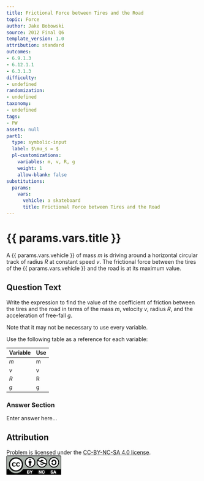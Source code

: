 ```yaml
---
title: Frictional Force between Tires and the Road
topic: Force
author: Jake Bobowski
source: 2012 Final Q6
template_version: 1.0
attribution: standard
outcomes:
- 6.9.1.3
- 6.12.1.1
- 6.3.1.3
difficulty:
- undefined
randomization:
- undefined
taxonomy:
- undefined
tags:
- PW
assets: null
part1:
  type: symbolic-input
  label: $\mu_s = $
  pl-customizations:
    variables: m, v, R, g
    weight: 1
    allow-blank: false
substitutions:
  params:
    vars:
      vehicle: a skateboard
      title: Frictional Force between Tires and the Road
---
```

# {{ params.vars.title }}
A {{ params.vars.vehicle }} of mass $m$ is driving around a horizontal circular track of radius $R$ at constant speed $v$.
The frictional force between the tires of the {{ params.vars.vehicle }} and the road is at its maximum value.

## Question Text

Write the expression to find the value of the coefficient of friction between the tires and the road in terms of the mass $m$, velocity $v$, radius $R$, and the acceleration of free-fall $g$.

Note that it may not be necessary to use every variable.

Use the following table as a reference for each variable:

| Variable | Use |
|----------|-----|
| $m$      | m   |
| $v$      | v   |
| $R$      | R   |
| $g$      | g   |

### Answer Section

Enter answer here...

## Attribution

Problem is licensed under the [CC-BY-NC-SA 4.0 license](https://creativecommons.org/licenses/by-nc-sa/4.0/).<br> ![The Creative Commons 4.0 license requiring attribution-BY, non-commercial-NC, and share-alike-SA license.](https://raw.githubusercontent.com/firasm/bits/master/by-nc-sa.png)